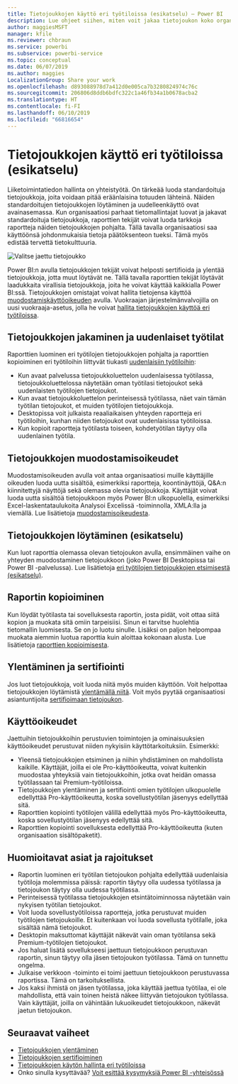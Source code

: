 ```yaml
---
title: Tietojoukkojen käyttö eri työtiloissa (esikatselu) – Power BI
description: Lue ohjeet siihen, miten voit jakaa tietojoukon koko organisaation käyttäjien kanssa. Tämän ansiosta he voivat luoda omissa työtiloissaan raportteja, jotka perustuvat sinun tietojoukkoosi.
author: maggiesMSFT
manager: kfile
ms.reviewer: chbraun
ms.service: powerbi
ms.subservice: powerbi-service
ms.topic: conceptual
ms.date: 06/07/2019
ms.author: maggies
LocalizationGroup: Share your work
ms.openlocfilehash: d893088978d7a412d0e005ca7b3280824974c76c
ms.sourcegitcommit: 206806d8ddb6bdfc322c1a46fb34a1b0678acba2
ms.translationtype: HT
ms.contentlocale: fi-FI
ms.lasthandoff: 06/10/2019
ms.locfileid: "66816654"
---
```

# <a name="use-datasets-across-workspaces-preview"></a>Tietojoukkojen käyttö eri työtiloissa (esikatselu)

Liiketoimintatiedon hallinta on yhteistyötä. On tärkeää luoda standardoituja tietojoukkoja, joita voidaan pitää eräänlaisina totuuden lähteinä. Näiden standardoitujen tietojoukkojen löytäminen ja uudelleenkäyttö ovat avainasemassa. Kun organisaatiosi parhaat tietomallintajat luovat ja jakavat standardoituja tietojoukkoja, raporttien tekijät voivat luoda tarkkoja raportteja näiden tietojoukkojen pohjalta. Tällä tavalla organisaatiosi saa käyttöönsä johdonmukaisia tietoja päätöksenteon tueksi. Tämä myös edistää tervettä tietokulttuuria.

![Valitse jaettu tietojoukko](media/service-datasets-across-workspaces/power-bi-select-shared-dataset.png)

Power BI:n avulla tietojoukkojen tekijät voivat helposti sertifioida ja ylentää tietojoukkoja, jotta muut löytävät ne. Tällä tavalla raporttien tekijät löytävät laadukkaita virallisia tietojoukkoja, joita he voivat käyttää kaikkialla Power BI:ssä. Tietojoukkojen omistajat voivat hallita tietojensa käyttöä [muodostamiskäyttöoikeuden](service-datasets-build-permissions.md#build-permissions-for-shared-datasets) avulla. Vuokraajan järjestelmänvalvojilla on uusi vuokraaja-asetus, jolla he voivat [hallita tietojoukkojen käyttöä eri työtiloissa](service-datasets-admin-across-workspaces.md).

## <a name="dataset-sharing-and-the-new-workspace-experience"></a>Tietojoukkojen jakaminen ja uudenlaiset työtilat

Raporttien luominen eri työtilojen tietojoukkojen pohjalta ja raporttien kopioiminen eri työtiloihin liittyvät tiukasti [uudenlaisiin työtiloihin](service-create-the-new-workspaces.md):

- Kun avaat palvelussa tietojoukkoluettelon uudenlaisessa työtilassa, tietojoukkoluettelossa näytetään oman työtilasi tietojoukot sekä uudenlaisten työtilojen tietojoukot. 
- Kun avaat tietojoukkoluettelon perinteisessä työtilassa, näet vain tämän työtilan tietojoukot, et muiden työtilojen tietojoukkoja.
- Desktopissa voit julkaista reaaliaikaisen yhteyden raportteja eri työtiloihin, kunhan niiden tietojoukot ovat uudenlaisissa työtiloissa.
- Kun kopioit raportteja työtilasta toiseen, kohdetyötilan täytyy olla uudenlainen työtila.

## <a name="build-permission-for-datasets"></a>Tietojoukkojen muodostamisoikeudet

Muodostamisoikeuden avulla voit antaa organisaatiosi muille käyttäjille oikeuden luoda uutta sisältöä, esimerkiksi raportteja, koontinäyttöjä, Q&A:n kiinnitettyjä näyttöjä sekä olemassa olevia tietojoukkoja. Käyttäjät voivat luoda uutta sisältöä tietojoukkoon myös Power BI:n ulkopuolella, esimerkiksi Excel-laskentataulukoita Analysoi Excelissä -toiminnolla, XMLA:lla ja viemällä. Lue lisätietoja [muodostamisoikeudesta](service-datasets-build-permissions.md#build-permissions-for-shared-datasets).

## <a name="discover-datasets-preview"></a>Tietojoukkojen löytäminen (esikatselu)

Kun luot raporttia olemassa olevan tietojoukon avulla, ensimmäinen vaihe on yhteyden muodostaminen tietojoukkoon (joko Power BI Desktopissa tai Power BI -palvelussa). Lue lisätietoja [eri työtilojen tietojoukkojen etsimisestä (esikatselu)](service-datasets-discover-across-workspaces.md).

## <a name="copy-a-report"></a>Raportin kopioiminen

Kun löydät työtilasta tai sovelluksesta raportin, josta pidät, voit ottaa siitä kopion ja muokata sitä omiin tarpeisiisi. Sinun ei tarvitse huolehtia tietomallin luomisesta. Se on jo luotu sinulle. Lisäksi on paljon helpompaa muokata aiemmin luotua raporttia kuin aloittaa kokonaan alusta. Lue lisätietoja [raporttien kopioimisesta](service-datasets-copy-reports.md).

## <a name="promotion-and-certification"></a>Ylentäminen ja sertifiointi

Jos luot tietojoukkoja, voit luoda niitä myös muiden käyttöön. Voit helpottaa tietojoukkojen löytämistä [ylentämällä niitä](service-datasets-promote.md). Voit myös pyytää organisaatiosi asiantuntijoita [sertifioimaan tietojoukon](service-datasets-certify.md).

## <a name="licensing"></a>Käyttöoikeudet

Jaettuihin tietojoukkoihin perustuvien toimintojen ja ominaisuuksien käyttöoikeudet perustuvat niiden nykyisiin käyttötarkoituksiin.  Esimerkki:

- Yleensä tietojoukkojen etsiminen ja niihin yhdistäminen on mahdollista kaikille. Käyttäjät, joilla ei ole Pro-käyttöoikeutta, voivat kuitenkin muodostaa yhteyksiä vain tietojoukkoihin, jotka ovat heidän omassa työtilassaan tai Premium-työtiloissa.
- Tietojoukkojen ylentäminen ja sertifiointi omien työtilojen ulkopuolelle edellyttää Pro-käyttöoikeutta, koska sovellustyötilan jäsenyys edellyttää sitä.
- Raporttien kopiointi työtilojen välillä edellyttää myös Pro-käyttöoikeutta, koska sovellustyötilan jäsenyys edellyttää sitä.
- Raporttien kopiointi sovelluksesta edellyttää Pro-käyttöoikeutta (kuten organisaation sisältöpaketit).

## <a name="considerations-and-limitations"></a>Huomioitavat asiat ja rajoitukset

- Raportin luominen eri työtilan tietojoukon pohjalta edellyttää uudenlaisia työtiloja molemmissa päissä: raportin täytyy olla uudessa työtilassa ja tietojoukon täytyy olla uudessa työtilassa.
- Perinteisessä työtilassa tietojoukkojen etsintätoiminnossa näytetään vain nykyisen työtilan tietojoukot.
- Voit luoda sovellustyötiloissa raportteja, jotka perustuvat muiden työtilojen tietojoukoille. Et kuitenkaan voi luoda sovellusta työtilalle, joka sisältää nämä tietojoukot.
- Desktopin maksuttomat käyttäjät näkevät vain oman työtilansa sekä Premium-työtilojen tietojoukot.
- Jos haluat lisätä sovellukseesi jaettuun tietojoukkoon perustuvan raportin, sinun täytyy olla jäsen tietojoukon työtilassa. Tämä on tunnettu ongelma.
- Julkaise verkkoon -toiminto ei toimi jaettuun tietojoukkoon perustuvassa raportissa. Tämä on tarkoituksellista.
- Jos kaksi ihmistä on jäsen työtilassa, joka käyttää jaettua työtilaa, ei ole mahdollista, että vain toinen heistä näkee liittyvän tietojoukon työtilassa. Vain käyttäjät, joilla on vähintään lukuoikeudet tietojoukkoon, näkevät jaetun tietojoukon. 

## <a name="next-steps"></a>Seuraavat vaiheet

- [Tietojoukkojen ylentäminen](service-datasets-promote.md)
- [Tietojoukkojen sertifioiminen](service-datasets-certify.md)
- [Tietojoukkojen käytön hallinta eri työtiloissa](service-datasets-admin-across-workspaces.md)
- Onko sinulla kysyttävää? [Voit esittää kysymyksiä Power BI -yhteisössä](http://community.powerbi.com/)
